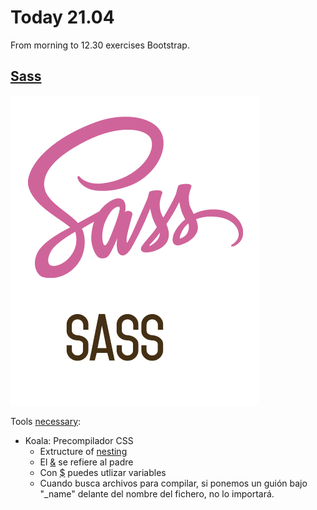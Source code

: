 # Today 21.04

From morning to 12.30 exercises Bootstrap.

## [Sass](https://skylabcoders.github.io/bootcamp-abril2017/?full#sass)

![sass](img/sass.png)

Tools [necessary](https://skylabcoders.github.io/bootcamp-abril2017/?full#108):

*   Koala: Precompilador CSS
    -   Extructure of [nesting](https://gist.github.com/blackfalcon/5480140#nesting-your-selectors)
    - El [&](https://gist.github.com/blackfalcon/5480140#redefining-the-parent-selector-wnested-selectors) se refiere al padre
    - Con [$](https://gist.github.com/blackfalcon/5480140#using-variables) puedes utlizar variables
    - Cuando busca archivos para compilar, si ponemos un guión bajo "_name" delante del nombre del fichero, no lo importará.